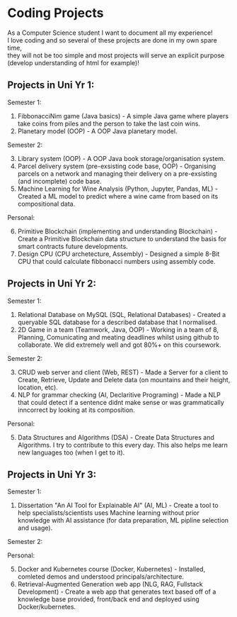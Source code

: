 # Coding Projects

As a Computer Science student I want to document all my experience!                                                                                                  
I love coding and so several of these projects are done in my own spare time,                                                             
they will not be too simple and most projects will serve an explicit purpose (develop understanding of html for example)!

## Projects in Uni Yr 1:

Semester 1:

  1. FibbonacciNim game (Java basics) - A simple Java game where players take coins from piles and the person to take the last coin wins.
  2. Planetary model (OOP) - A OOP Java planetary model.


Semester 2:

  3. Library system (OOP) - A OOP Java book storage/organisation system.
  4. Parcel delivery system (pre-exsisting code base, OOP) - Organising parcels on a network and managing their delivery on a pre-exsisting (and incomplete) code base.
  5. Machine Learning for Wine Analysis (Python, Jupyter, Pandas, ML) - Created a ML model to predict where a wine came from based on its compositional data.

Personal:

  6. Primitive Blockchain (implementing and understanding Blockchain) - Create a Primitive Blockchain data structure to understand the basis for smart contracts future developments.                               
  7. Design CPU (CPU archetecture, Assembly) - Designed a simple 8-Bit CPU that could calculate fibbonacci numbers using assembly code.

## Projects in Uni Yr 2:

Semester 1:

  1. Relational Database on MySQL (SQL, Relational Databases) - Created a queryable SQL database for a described database that I normalised.
  2. 2D Game in a team (Teamwork, Java, OOP) - Working in a team of 8, Planning, Comunicating and meating deadlines whilst using github to collaborate. We did extremely well and got 80%+ on this coursework.

Semester 2:

  3. CRUD web server and client (Web, REST) - Made a Server for a client to Create, Retrieve, Update and Delete data (on mountains and their height, location, etc).
  4. NLP for grammar checking (AI, Declaritive Programing) - Made a NLP that could detect if a sentence didnt make sense or was grammatically inncorrect by looking at its composition.

Personal:

  5. Data Structures and Algorithms (DSA) - Create Data Structures and Algorithms. I try to contribute to this every day. This also helps me learn new languages too (when I get to it).

## Projects in Uni Yr 3:

Semester 1:

  1. Dissertation "An AI Tool for Explainable AI" (AI, ML) - Create a tool to help specialists/scientists uses Machine learning without prior knowledge with AI assistance (for data preparation, ML pipline selection and usage).

Semester 2:



Personal:

  5. Docker and Kubernetes course (Docker, Kubernetes) - Installed, comleted demos and understood principals/architecture.
  6. Retrieval-Augmented Generation web app (NLG, RAG, Fullstack Development) - Create a web app that generates text based off of a knowledge base provided, front/back end and deployed using Docker/kubernetes.
